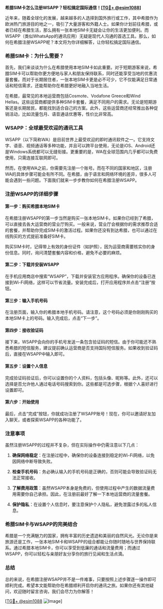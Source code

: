 **希腊SIM卡怎么注册WSAPP？轻松搞定国际通信！[[TG💪+ @esim1088](https://t.me/s/esim1088)]**

近年来，随着全球化的发展，越来越多的人选择到国外旅行或工作，其中希腊作为欧洲热门旅游目的地之一，吸引了大量游客和外籍人士。如果你计划前往希腊，或者已经在希腊生活，那么拥有一张本地SIM卡无疑会让你的生活更加便利。而WSAPP（类似WhatsApp的通讯应用）无疑是现代人沟通的首选工具。那么，如何在希腊注册WSAPP呢？本文将为你详细解答，让你轻松搞定国际通信。

### 希腊SIM卡：为什么需要？

首先，我们来谈谈为什么在希腊使用本地SIM卡如此重要。对于短期游客来说，希腊SIM卡可以帮助你更方便地与家人和朋友保持联系，同时还能享受当地的优惠流量套餐。而对于长期居住者，一张本地SIM卡更是必不可少，它不仅能满足日常通话和短信需求，还能帮助你在希腊更好地融入当地生活。

在希腊，最常见的本地运营商包括Cosmote、Vodafone Greece和Wind Hellas。这些运营商都提供多种SIM卡套餐，满足不同用户的需求。无论是短期游客还是长期居民，都能找到适合自己的方案。此外，这些运营商还经常推出各种促销活动，比如流量包月、语音通话优惠等，性价比非常高。

### WSAPP：全球最受欢迎的通讯工具

WSAPP（以下简称WA）是目前世界上最受欢迎的即时通讯软件之一。它支持文字、语音、视频通话等多种功能，并且可以跨平台使用，无论是iOS、Android还是Windows系统都可以无缝衔接。更重要的是，WA在全球范围内几乎都可以免费使用，只需连接互联网即可。

然而，在使用WA之前，你需要先注册一个账号。而在不同的国家和地区，注册WA的具体步骤可能会有所不同。在希腊，由于语言和网络环境的差异，很多人可能会遇到一些问题。下面我们就来一步步教你如何在希腊注册WSAPP。

### 注册WSAPP的详细步骤

#### 第一步：购买希腊本地SIM卡
在希腊注册WSAPP的第一步当然是购买一张本地SIM卡。如果你已经到了希腊，可以直接去各大运营商的营业厅购买。一般来说，营业厅会根据你的需求推荐合适的套餐，并帮助你完成SIM卡的激活过程。如果你还没有到达希腊，也可以通过在线购买的方式提前准备好SIM卡。

购买SIM卡时，记得带上有效的身份证件（如护照），因为运营商需要核实你的身份信息。同时，询问清楚套餐内容和价格，避免不必要的麻烦。

#### 第二步：下载并安装WSAPP
在手机应用商店中搜索“WSAPP”，下载并安装官方应用程序。确保你的设备已连接到Wi-Fi网络，这样可以节省流量。安装完成后，打开应用程序并点击“注册”按钮。

#### 第三步：输入手机号码
在注册页面，输入你的希腊本地手机号码。请注意，这个号码必须是你刚刚购买的本地SIM卡上的号码。输入完成后，点击“下一步”。

#### 第四步：接收验证码
接下来，WSAPP会向你的手机号发送一条包含验证码的短信。由于你可能还不熟悉希腊的短信服务，建议提前确认运营商是否支持国际短信服务。如果收到验证码后，直接在WSAPP中输入即可。

#### 第五步：设置个人信息
完成验证码验证后，你可以设置你的个人资料，包括头像、昵称等。此外，还可以选择是否允许他人通过电话号码搜索到你。这些都是可选步骤，根据个人喜好进行设置即可。

#### 第六步：开始使用
最后，点击“完成”按钮，你就成功注册了WSAPP账号！现在，你可以邀请好友加入聊天，或者探索WSAPP的各种功能了。

### 注意事项

虽然注册WSAPP的过程并不复杂，但在实际操作中仍需注意以下几点：

1. **确保网络稳定**：在注册过程中，确保你的设备连接到稳定的Wi-Fi网络，以免因网络中断导致失败。
   
2. **检查手机号码**：务必确认输入的手机号码是正确的，否则可能会导致验证码无法正常接收。

3. **了解费用政策**：虽然WSAPP本身是免费的，但使用过程中产生的数据流量费用需要你自己承担。因此，在注册前最好了解一下本地运营商的流量套餐。

4. **保护隐私**：在设置个人信息时，要注意保护个人隐私，避免泄露过多的私人信息。

### 希腊SIM卡与WSAPP的完美结合

希腊是一个充满魅力的国家，拥有丰富的历史遗迹和美丽的自然风光。无论你是来旅游还是工作，一张本地SIM卡和WSAPP的组合都能让你随时随地与世界保持联系。通过希腊本地SIM卡，你可以享受到低廉的通话和流量费用；而通过WSAPP，你可以轻松与亲朋好友分享你的旅行见闻和生活点滴。

### 总结

总的来说，在希腊注册WSAPP并不是一件难事，只要按照上述步骤逐一操作即可顺利完成。希望本文能帮助你在希腊顺利开启你的通讯之旅。如果你还有其他疑问，欢迎随时留言咨询，我们会尽力为你解答！

[[TG💪+ @esim1088](https://t.me/s/esim1088) ![Image](https://i.postimg.cc/4NQfJmqS/Snipaste-2025-05-13-00-14-12.png)]